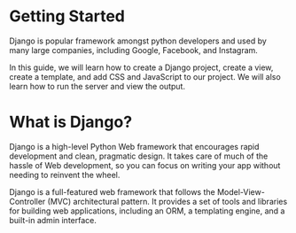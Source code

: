 # Getting Started
Django is popular framework amongst python developers and used by many large companies, including Google, Facebook, and Instagram.

In this guide, we will learn how to create a Django project, create a view, create a template, and add CSS and JavaScript to our project. We will also learn how to run the server and view the output.

# What is Django?
Django is a high-level Python Web framework that encourages rapid development and clean, pragmatic design. It takes care of much of the hassle of Web development, so you can focus on writing your app without needing to reinvent the wheel.

Django is a full-featured web framework that follows the Model-View-Controller (MVC) architectural pattern. It provides a set of tools and libraries for building web applications, including an ORM, a templating engine, and a built-in admin interface.
